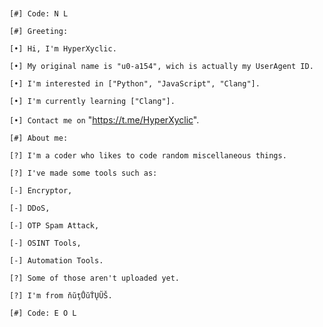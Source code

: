 ```                                                                    ```

``` [#] Code: N L ```

``` [#] Greeting: ```

``` [•] Hi, I'm HyperXyclic. ```

``` [•] My original name is "u0-a154", wich is actually my UserAgent ID. ```

``` [•] I'm interested in ["Python", "JavaScript", "Clang"]. ```

``` [•] I'm currently learning ["Clang"]. ```

```[•] Contact me on``` "https://t.me/HyperXyclic".

``` [#] About me: ```

``` [?] I'm a coder who likes to code random miscellaneous things. ```

``` [?] I've made some tools such as: ```

``` [-] Encryptor, ```

``` [-] DDoS, ```

``` [-] OTP Spam Attack, ```

``` [-] OSINT Tools, ```

``` [-] Automation Tools. ```

``` [?] Some of those aren't uploaded yet. ```

``` [?] I'm from ňŭţŮŭŤŲŨŠ. ```

``` [#] Code: E O L ```

```                                                                    ```
